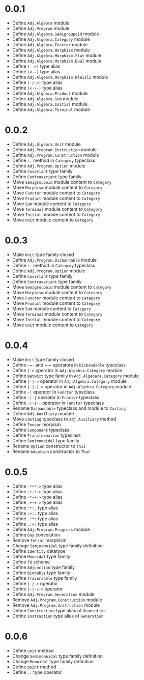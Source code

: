 # 0.0.1
* Define `Adj.Algebra` module
* Define `Adj.Program` module
* Define `Adj.Algebra.Semigroupoid` module
* Define `Adj.Algebra.Category` module
* Define `Adj.Algebra.Functor` module
* Define `Adj.Algebra.Morphism` module
* Define `Adj.Algebra.Morphism.Flat` module
* Define `Adj.Algebra.Morphism.Dual` module
* Define `(-->)` type alias
* Define `(<--)` type alias
* Define `Adj.Algebra.Morphism.Kleisli` module
* Define `(-/->)` type alias
* Define `(<-\-)` type alias
* Define `Adj.Algebra.Product` module
* Define `Adj.Algebra.Sum` module
* Define `Adj.Algebra.Initial` module
* Define `Adj.Algebra.Terminal` module

# 0.0.2
* Define `Adj.Algebra.Unit` module
* Define `Adj.Program.Instruction` module
* Define `Adj.Program.Construction` module
* Define `:.` method in `Categroy` typeclass
* Define `Adj.Program.Option` module
* Define `Covariant` type family
* Define `Contravariant` type family
* Move `Semigroupoid` module content to `Category`
* Move `Morphism` module content to `Category`
* Move `Functor` module content to `Category`
* Move `Product` module content to `Category`
* Move `Sum` module content to `Category`
* Move `Terminal` module content to `Category`
* Move `Initial` module content to `Category`
* Move `Unit` module content to `Category`

# 0.0.3
* Make `Unit` type family closed
* Define `Adj.Program.Disbandable` module
* Define `:.` method in `Categroy` typeclass
* Define `Adj.Program.Option` module
* Define `Covariant` type family
* Define `Contravariant` type family
* Move `Semigroupoid` module content to `Category`
* Move `Morphism` module content to `Category`
* Move `Functor` module content to `Category`
* Move `Product` module content to `Category`
* Move `Sum` module content to `Category`
* Move `Terminal` module content to `Category`
* Move `Initial` module content to `Category`
* Move `Unit` module content to `Category`

# 0.0.4
* Make `Unit` type family closed
* Define `-=-` and `=-=` operators in `Disbandable` typeclass
* Define `|->` operator in `Adj.Algebra.Category` module
* Define `Betwixt` type family in `Adj.Algebara.Category` module
* Define `|-|->` operator in `Adj.Algebra.Category` module
* Define `|-|-|->` operator in `Adj.Algebra.Category` module
* Define `-|` operator in `Functor` typeclass
* Define `-|-|` operator in `Functor` typeclass
* Define `-|-|-|` operator in `Functor` typeclass
* Rename `Disbandable` typeclass and module to `Casting`
* Define `Adj.Auxiliary` module
* Move `Casting` typeclass to `Adj.Auxiliary` method
* Define `Tensor` morpism
* Define `Component` typeclass
* Define `Transformation` typeclass
* Define `Semimonoidal` type family
* Rename `Option` constructor to `This`
* Rename `Adoption` constructor to `That`

# 0.0.5
* Define `-*~*->` type alias
* Define `-+~*->` type alias
* Define `-*~+->` type alias
* Define `-+~+->` type alias
* Define `:*:.` type alias
* Define `:+:.` type alias
* Define `.:*:` type alias
* Define `.:+:` type alias
* Define `Adj.Program.Progress` module
* Define `Day` convolution
* Remove `Tensor` morphism
* Change `Semimonoidal` type family definition
* Define `Identity` datatype
* Define `Monoidal` type family
* Define `TU` scheme
* Define `Adjunction` type family
* Define `Bindable` type family
* Define `Traversable` type family
* Define `|-/->` operator
* Define `|-|-/->` operator
* Define `Adj.Program.Generation` module
* Remove `Adj.Program.Construction` module
* Remove `Adj.Program.Instruction` module
* Define `Construction` type alias of `Generation`
* Define `Instruction` type alias of `Generation`

# 0.0.6
* Define `unit` method
* Change `Semimonoidal` type family definition
* Change `Monoidal` type family definition
* Define `point` method
* Define `.:` type operator
